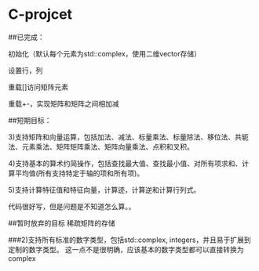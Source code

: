 # C-projcet

##已完成：

初始化（默认每个元素为std::complex<double>，使用二维vector存储）

设置行，列

重载[]访问矩阵元素

重载+-，实现矩阵和矩阵之间相加减



##短期目标：

3)支持矩阵和向量运算，包括加法、减法、标量乘法、标量除法、移位法、共轭法、元素乘法、矩阵矩阵乘法、矩阵向量乘法、点积和叉积。

4)支持基本的算术约简操作，包括查找最大值、查找最小值、对所有项求和、计算平均值(所有支持特定于轴的项和所有项)。

5)支持计算特征值和特征向量，计算迹，计算逆和计算行列式。

代码很好写，但是问题是不知道怎么算。。

##暂时放弃的目标
稀疏矩阵的存储

###2)支持所有标准的数字类型，包括std::complex, integers，并且易于扩展到定制的数字类型。
这一点不是很明确，应该基本的数字类型都可以直接转换为complex<double>



